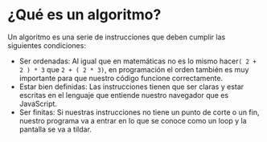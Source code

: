 # ¿Qué es un algoritmo?

Un algoritmo es una serie de instrucciones que deben cumplir las siguientes condiciones:

   - Ser ordenadas: Al igual que en matemáticas no es lo mismo hacer`( 2 + 2 ) * 3` que `2 + ( 2 * 3)`, en programación el orden también es muy importante para que nuestro código funcione correctamente.
   - Estar bien definidas: Las instrucciones tienen que ser claras y estar escritas en el lenguaje que entiende nuestro navegador que es JavaScript.
   - Ser finitas: Si nuestras instrucciones no tiene un punto de corte o un fin, nuestro programa va a entrar en lo que se conoce como un loop y la pantalla se va a tildar.